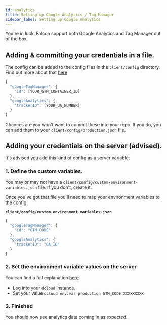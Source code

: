 ```yaml
---
id: analytics
title: Setting up Google Analytics / Tag Manager
sidebar_label: Setting up Google Analytics
---
```


You're in luck, Falcon support both Google Analytics and Tag Manager out of the box.

## Adding & committing your credentials in a file.

The config can be added to the config files in the `client/config` directory. Find out more about that [here](/docs/storefront/getting-started/configuration)

```js
{
  "googleTagManager": {
    "id": [YOUR_GTM_CONTAINER_ID]
  },
  "googleAnalytics": {
    "trackerID": [YOUR_UA_NUMBER]
  }
}
```

Chances are you won't want to commit these into your repo. If you do, you can add them to your `client/config/production.json` file.

## Adding your credentials on the server (advised).

It's advised you add this kind of config as a server variable.

### 1. Define the custom variables.

You may or may not have a `client/config/custom-environment-variables.json` file. If you don't, create it.

Once you've got that file you'll need to map your environment variables to the config.

**`client/config/custom-environment-variables.json`**

```js
{
  "googleTagManager": {
    "id": "GTM_CODE"
  },
  "googleAnalytics": {
    "trackerID": "GA_ID"
  }
}
```

### 2. Set the environment variable values on the server

You can find a full explanation [here](/docs/platform/configuration#custom-environment-variablesjson).

- Log into your `dcloud` instance.
- Set your value `dcloud env:var production GTM_CODE XXXXXXXXX`

### 3. Finished

You should now see analytics data coming in as expected.
